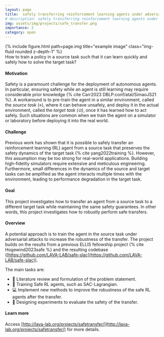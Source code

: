 ```yaml
---
layout: page
title:  safely transferring reinforcement learning agents under adversarial attacks
# description: safely transferring reinforcement learning agents under adversarial attacks
img: assets/img/projects/safe_transfer.png
importance: 2
category: open
---
```


<div class="row">
    <div class="col-sm mt-3 mt-md-0">
        {% include figure.html path=page.img title="example image" class="img-fluid rounded z-depth-1" %}
    </div>
</div>
<div class="caption">
    How to train a policy in a source task such that it can learn quickly and safely how to solve the target task?
</div>



#### Motivation
Safety is a paramount challenge for the deployment of autonomous agents.
In particular, ensuring safety while an agent is still learning may require considerable prior knowledge {% cite Carr2023 DBLP:conf/atal/SimaoJS21 %}.
A workaround is to pre-train the agent in a similar environment, called the _source task_ (⋄), where it can behave unsafely, and deploy it in the actual environment, called the _target task (⊙)_, once it has learned how to act safely.
Such situations are common when we train the agent on a simulator or laboratory before deploying it into the real world.

#### Challenge
Previous work has shown that it is possible to safely transfer an reinforcement learning (RL) agent from a source task that preserves the safety dynamics of the target task {% cite yang2022training %}.
However, this assumption may be too strong for real-world applications.
Building high-fidelity simulators require extensive and meticulous engineering.
Furthermore, small differences in the dynamics of the source and target tasks can be amplified as the agent interacts multiple times with the environment, leading to performance degradation in the target task.


#### Goal
This project investigates how to transfer an agent from a source task to a different target task while maintaining the same safety guarantees.
In other words, this project investigates how to robustly perform safe transfers.


#### Overview
A potential approach is to train the agent in the source task  under adversarial attacks to increase the robustness of the transfer.
The project builds on the results from a previous ELLIS fellowship project {% cite Hogewind2023safe %} and the resulting codebase ([https://github.com/LAVA-LAB/safe-slac](https://github.com/LAVA-LAB/safe-slac)).

The main tasks are:

- :book:  Literature review and formulation of the problem statement.
- :robot: Training Safe RL agents, such as SAC-Lagrangian.
- :computer:  Implement new methods to improve the robustness of the safe RL agents after the transfer.
- :microscope: Designing experiments to evaluate the safety of the transfer.

#### Learn more
Access [http://lava-lab.org/projects/safetransfer/](http://lava-lab.org/projects/safetransfer/) for more details.

